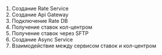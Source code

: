 1. Создание Rate Service
2. Создание Api Gateway
3. Подключение Rate DB
4. Получение ставок кол-центром
5. Получение ставок через SFTP
6. Создание Async Service
7. Взаимодействие между сервисом ставок и кол-центром
